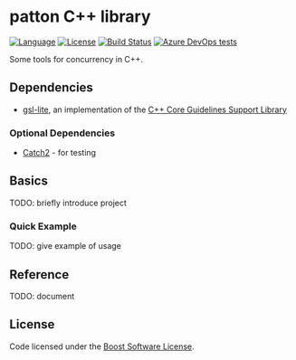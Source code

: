 # patton C++ library

[![Language](https://img.shields.io/badge/language-C%2B%2B20%20%28headers%20C%2B%2B14%29-blue)](https://en.wikipedia.org/wiki/C%2B%2B#Standardization)
 [![License](https://img.shields.io/badge/license-Boost-green)](https://opensource.org/licenses/BSL-1.0)
 [![Build Status](https://dev.azure.com/moritzbeutel/patton/_apis/build/status/mbeutel.patton?branchName=master)](https://dev.azure.com/moritzbeutel/patton/_build/latest?definitionId=TODO&branchName=master)
 [![Azure DevOps tests](https://img.shields.io/azure-devops/tests/moritzbeutel/patton/TODO)](https://dev.azure.com/moritzbeutel/patton/_testManagement/runs)


Some tools for concurrency in C++.


## Dependencies

* [gsl-lite](https://github.com/gsl-lite/gsl-lite), an implementation of the [C++ Core Guidelines Support Library](https://isocpp.github.io/CppCoreGuidelines/CppCoreGuidelines#S-gsl)


### Optional Dependencies

* [Catch2](https://github.com/catchorg/Catch2) - for testing


## Basics

TODO: briefly introduce project


### Quick Example

TODO: give example of usage


## Reference

TODO: document


## License

Code licensed under the [Boost Software License](LICENSE.txt).
